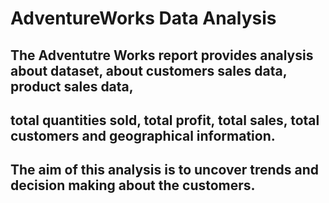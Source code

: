 # AdventureWorks Data Analysis
## The Adventutre Works report provides analysis about dataset, about customers sales data, product sales data,
## total quantities sold, total profit, total sales, total customers and geographical information.
## The aim of this analysis is to uncover trends and decision making about the customers.

